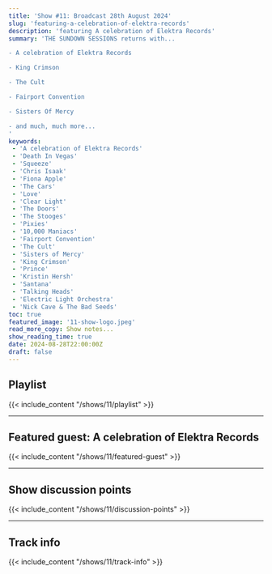 ```yaml
---
title: 'Show #11: Broadcast 28th August 2024'
slug: 'featuring-a-celebration-of-elektra-records'
description: 'featuring A celebration of Elektra Records'
summary: 'THE SUNDOWN SESSIONS returns with...

- A celebration of Elektra Records

- King Crimson

- The Cult

- Fairport Convention

- Sisters Of Mercy

- and much, much more...
'
keywords:
 - 'A celebration of Elektra Records'
 - 'Death In Vegas'
 - 'Squeeze'
 - 'Chris Isaak'
 - 'Fiona Apple'
 - 'The Cars'
 - 'Love'
 - 'Clear Light'
 - 'The Doors'
 - 'The Stooges'
 - 'Pixies'
 - '10,000 Maniacs'
 - 'Fairport Convention'
 - 'The Cult'
 - 'Sisters of Mercy'
 - 'King Crimson'
 - 'Prince'
 - 'Kristin Hersh'
 - 'Santana'
 - 'Talking Heads'
 - 'Electric Light Orchestra'
 - 'Nick Cave & The Bad Seeds'
toc: true
featured_image: '11-show-logo.jpeg'
read_more_copy: Show notes...
show_reading_time: true
date: 2024-08-28T22:00:00Z
draft: false
---
```


## Playlist
{{< include_content "/shows/11/playlist" >}}

---

## Featured guest: A celebration of Elektra Records
{{< include_content "/shows/11/featured-guest" >}}

---

## Show discussion points
{{< include_content "/shows/11/discussion-points" >}}

---

## Track info
{{< include_content "/shows/11/track-info" >}}
